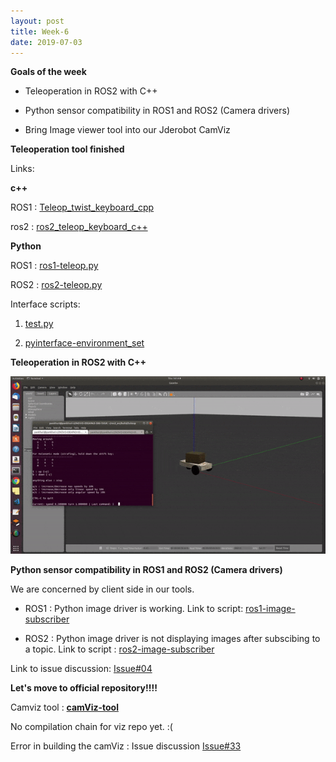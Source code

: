 ```yaml
---
layout: post
title: Week-6
date: 2019-07-03
---	
```


**Goals of the week**

* Teleoperation in ROS2 with C++

* Python sensor compatibility in ROS1 and ROS2 (Camera drivers)

* Bring Image viewer tool into our Jderobot CamViz 

**Teleoperation tool finished**

Links: 

**c++**

ROS1 : [Teleop_twist_keyboard_cpp](https://github.com/TheRoboticsClub/colab-gsoc2019-Pankhuri_Vanjani/tree/master/Teleoperation_tool/teleop_twist_keyboard_cpp)

ros2 : [ros2_teleop_keyboard_c++](https://github.com/TheRoboticsClub/colab-gsoc2019-Pankhuri_Vanjani/tree/master/Teleoperation_tool/ros2_teleop_keyboard_c%2B%2B)

**Python**

ROS1 : [ros1-teleop.py](https://github.com/TheRoboticsClub/colab-gsoc2019-Pankhuri_Vanjani/blob/master/Teleoperation_tool/ros1-teleop.py)

ROS2 : [ros2-teleop.py](https://github.com/TheRoboticsClub/colab-gsoc2019-Pankhuri_Vanjani/blob/master/Teleoperation_tool/ros2-teleop.py)

Interface scripts:

1. [test.py](https://github.com/TheRoboticsClub/colab-gsoc2019-Pankhuri_Vanjani/blob/master/Teleoperation_tool/test.py)

2. [pyinterface-environment_set](https://github.com/TheRoboticsClub/colab-gsoc2019-Pankhuri_Vanjani/blob/master/Teleoperation_tool/pyinterface.py)

**Teleoperation in ROS2 with C++**

 ![dolly-move-teleop-C++](../img/dolly-move-teleop-C++.gif)

**Python sensor compatibility in ROS1 and ROS2 (Camera drivers)**

We are concerned by client side in our tools.

* ROS1 : Python image driver is working. Link to script: [ros1-image-subscriber](https://github.com/TheRoboticsClub/colab-gsoc2019-Pankhuri_Vanjani/blob/master/sensor-drivers_python/final.py)

* ROS2 : Python image driver is not displaying images after subscibing to a topic. Link to script : [ros2-image-subscriber](https://github.com/TheRoboticsClub/colab-gsoc2019-Pankhuri_Vanjani/blob/master/sensor-drivers_python/ros2sub.py)

Link to issue discussion: [Issue#04](https://github.com/TheRoboticsClub/colab-gsoc2019-Pankhuri_Vanjani/issues/4)

**Let's move to official repository!!!!**

Camviz tool : [**camViz-tool**](https://github.com/JdeRobot/viz/tree/master/camViz)

No compilation chain for viz repo yet. :( 

Error in building the camViz : Issue discussion [Issue#33](https://github.com/JdeRobot/viz/issues/33)
